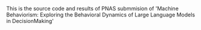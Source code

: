 This is the source code and results of PNAS submmision of 'Machine Behaviorism: Exploring the Behavioral Dynamics of Large Language Models in DecisionMaking'
